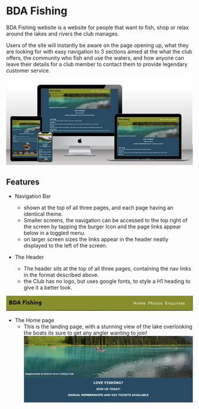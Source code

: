 # BDA Fishing

BDA Fishing website is a website for people that want to fish, shop or relax around the lakes and rivers the club manages.

Users of the site will instantly be aware on the page opening up, what they are looking for with easy navigation to 3 sections aimed at the what the club offers, the community who fish and use the waters, and how anyone can leave their details for a club member to contact them to provide legendary customer service.

![Screenshot of the websites homepage on different devices](assets/images/multi-screen-mock2.jpg) 

## Features

* Navigation Bar
    - shown at the top of all three pages, and each page having an identical theme.
    - Smaller screens, the navigation can be accessed to the top right of the screen by tapping the burger Icon and the page links appear below in a toggled menu.
    - on larger screen sizes the links appear in the header neatly displayed to the left of the screen.

* The Header
    - The header sits at the top of all three pages, containing the nav links in the format described above.
    - the Club has no logo, but uses google fonts, to style a H1 heading to give it a better look.

 ![Screenshot of the websites homepage on different devices](assets/images/header-shot.png) 


 * The Home page
    - This is the landing page, with a stunning view of the lake overlooking the boats its sure to get any angler wanting to join!
    ![Screenshot of the websites homepage on different devices](assets/images/main-content-index.png) 

